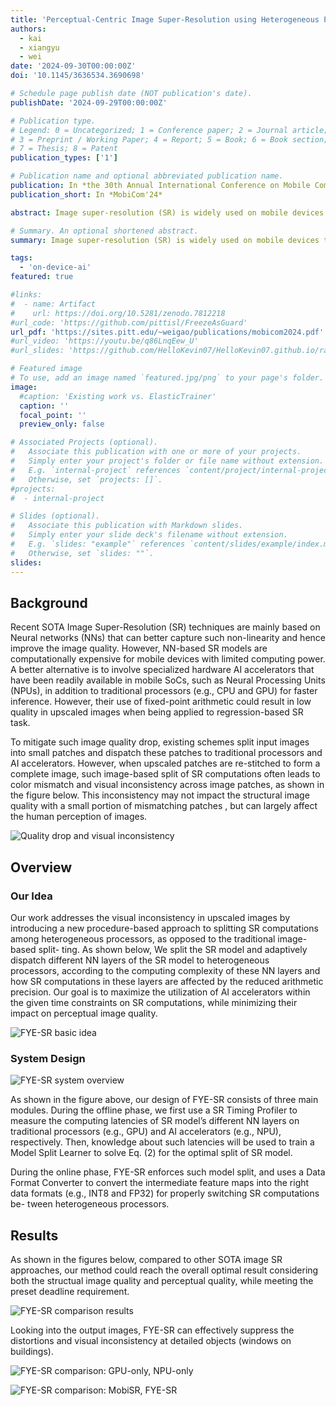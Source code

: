 ```yaml
---
title: 'Perceptual-Centric Image Super-Resolution using Heterogeneous Processors on Mobile Devices'
authors:
  - kai
  - xiangyu
  - wei
date: '2024-09-30T00:00:00Z'
doi: '10.1145/3636534.3690698'

# Schedule page publish date (NOT publication's date).
publishDate: '2024-09-29T00:00:00Z'

# Publication type.
# Legend: 0 = Uncategorized; 1 = Conference paper; 2 = Journal article;
# 3 = Preprint / Working Paper; 4 = Report; 5 = Book; 6 = Book section;
# 7 = Thesis; 8 = Patent
publication_types: ['1']

# Publication name and optional abbreviated publication name.
publication: In *the 30th Annual International Conference on Mobile Computing And Networking (MobiCom'24)*
publication_short: In *MobiCom'24*

abstract: Image super-resolution (SR) is widely used on mobile devices to enhance user experience. However, neural networks used for SR are computationally expensive, posing challenges for mobile devices with limited computing power. A viable solution is to use heterogeneous processors on mobile devices, especially the specialized hardware AI accelerators, for SR computations, but the reduced arithmetic precision on AI accelerators can lead to degraded perceptual quality in upscaled images. To address this limitation, in this paper we present SR For Your Eyes (FYE-SR), a novel image SR technique that enhances the perceptual quality of upscaled images when using heterogeneous processors for SR computations. FYE-SR strategically splits the SR model and dispatches different layers to heterogeneous processors, to meet the time constraint of SR computations while minimizing the impact of AI accelerators on image quality. Experiment results show that FYE-SR outperforms the best baselines, improving perceptual image quality by up to 2×, or reducing SR computing latency by up to 5.6× with on-par image quality.

# Summary. An optional shortened abstract.
summary: Image super-resolution (SR) is widely used on mobile devices to enhance user experience. However, neural networks used for SR are computationally expensive, posing challenges for mobile devices with limited computing power. A viable solution is to use heterogeneous processors on mobile devices, especially the specialized hardware AI accelerators, but the reduced arithmetic precision on AI accelerators can lead to degraded perceptual quality in upscaled images. To address this limitation, we present a novel image SR technique that enhances the perceptual quality of upscaled images when using heterogeneous processors for SR computations. It strategically splits the SR model and dispatches different layers to heterogeneous processors, to meet the time constraint while minimizing the impact of AI accelerators on image quality. Experiment results show that our method outperforms the best baselines, improving perceptual image quality by up to 2×, or reducing SR computing latency by up to 5.6× with on-par image quality.

tags:
  - 'on-device-ai'
featured: true

#links:
#  - name: Artifact
#    url: https://doi.org/10.5281/zenodo.7812218
#url_code: 'https://github.com/pittisl/FreezeAsGuard'
url_pdf: 'https://sites.pitt.edu/~weigao/publications/mobicom2024.pdf'
#url_video: 'https://youtu.be/q86LnqEew_U'
#url_slides: 'https://github.com/HelloKevin07/HelloKevin07.github.io/raw/master/files/ElasticTrainer-slides.pptx'

# Featured image
# To use, add an image named `featured.jpg/png` to your page's folder.
image:
  #caption: 'Existing work vs. ElasticTrainer'
  caption: ''
  focal_point: ''
  preview_only: false

# Associated Projects (optional).
#   Associate this publication with one or more of your projects.
#   Simply enter your project's folder or file name without extension.
#   E.g. `internal-project` references `content/project/internal-project/index.md`.
#   Otherwise, set `projects: []`.
#projects:
#  - internal-project

# Slides (optional).
#   Associate this publication with Markdown slides.
#   Simply enter your slide deck's filename without extension.
#   E.g. `slides: "example"` references `content/slides/example/index.md`.
#   Otherwise, set `slides: ""`.
slides:
---
```


## Background

Recent SOTA Image Super-Resolution (SR) techniques are mainly based on Neural
networks (NNs) that can better capture such non-linearity and
hence improve the image quality. However, NN-based SR models are
computationally expensive for mobile devices with limited computing power.
A better alternative is to involve specialized hardware AI
accelerators that have been readily available in mobile SoCs,
such as Neural Processing Units (NPUs), in addition to traditional
processors (e.g., CPU and GPU) for faster inference.
However, their use of fixed-point
arithmetic could result in low quality in upscaled images
when being applied to regression-based SR task.

To mitigate such image quality drop, existing schemes
split input images into small patches and dispatch these
patches to traditional processors and AI accelerators.
However, when upscaled patches
are re-stitched to form a complete image, such image-based
split of SR computations often leads to color mismatch and
visual inconsistency across image patches, as shown in the
figure below. This inconsistency may not impact the structural
image quality with a small portion of mismatching patches
, but can largely affect the human perception of images.

![Quality drop and visual inconsistency](2024-fye-sr/fye-sr-fig1.png)

## Overview

### Our Idea

Our work addresses the visual inconsistency
in upscaled images by introducing a new procedure-based
approach to splitting SR computations among heterogeneous
processors, as opposed to the traditional image-based split-
ting. As shown below, We split the SR model and adaptively
dispatch different NN layers of the SR model to heterogeneous\
processors, according to the computing complexity
of these NN layers and how SR computations in these layers
are affected by the reduced arithmetic precision. Our goal
is to maximize the utilization of AI accelerators within the
given time constraints on SR computations, while minimizing
their impact on perceptual image quality.

![FYE-SR basic idea](2024-fye-sr/fye-sr-fig2.png)

### System Design

![FYE-SR system overview](2024-fye-sr/fye-sr-fig8.png)

As shown in the figure above,
our design of FYE-SR consists
of three main modules. During the
offline phase, we first use a SR Timing Profiler to measure the
computing latencies of SR model’s different NN layers on
traditional processors (e.g., GPU) and AI accelerators (e.g.,
NPU), respectively. Then, knowledge about such latencies
will be used to train a Model Split Learner to solve Eq. (2) for
the optimal split of SR model.

During the online phase, FYE-SR enforces such model
split, and uses a Data Format Converter to convert the intermediate
feature maps into the right data formats (e.g.,
INT8 and FP32) for properly switching SR computations be-
tween heterogeneous processors.

## Results

As shown in the figures below,
compared to other SOTA image SR approaches,
our method could reach the overall optimal result
considering both the structual image quality and
perceptual quality, while meeting the preset deadline
requirement.

![FYE-SR comparison results](2024-fye-sr/fye-sr-fig15.png)

Looking into the output images, FYE-SR can effectively
suppress the distortions and visual inconsistency at
detailed objects (windows on buildings).

![FYE-SR comparison: GPU-only, NPU-only](2024-fye-sr/fye-sr-fig16ab.png)

![FYE-SR comparison: MobiSR, FYE-SR](2024-fye-sr/fye-sr-fig16cd.png)

